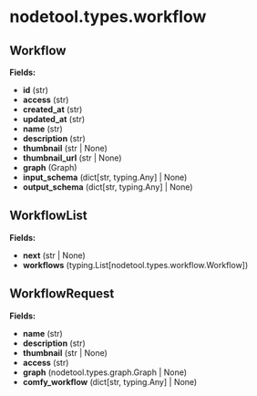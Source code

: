 # nodetool.types.workflow

## Workflow

**Fields:**
- **id** (str)
- **access** (str)
- **created_at** (str)
- **updated_at** (str)
- **name** (str)
- **description** (str)
- **thumbnail** (str | None)
- **thumbnail_url** (str | None)
- **graph** (Graph)
- **input_schema** (dict[str, typing.Any] | None)
- **output_schema** (dict[str, typing.Any] | None)


## WorkflowList

**Fields:**
- **next** (str | None)
- **workflows** (typing.List[nodetool.types.workflow.Workflow])


## WorkflowRequest

**Fields:**
- **name** (str)
- **description** (str)
- **thumbnail** (str | None)
- **access** (str)
- **graph** (nodetool.types.graph.Graph | None)
- **comfy_workflow** (dict[str, typing.Any] | None)


